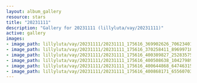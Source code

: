```yaml
---
layout: album_gallery
resource: stars
title: "20231111"
description: "Gallery for 20231111 (lillyluta/vay/20231111)"
active: gallery
images:
- image_path: lillyluta/vay/20231111/20231111_175616_369902626_706234014487412_3213635571533617904_n.jpg
- image_path: lillyluta/vay/20231111/20231111_175616_370258411_896997181989667_3545031474143580801_n.jpg
- image_path: lillyluta/vay/20231111/20231111_175616_400389827_252835754437641_1399971490983865595_n.jpg
- image_path: lillyluta/vay/20231111/20231111_175616_400508638_1042798970474595_5609231678680045830_n.jpg
- image_path: lillyluta/vay/20231111/20231111_175616_400644868_647463157546493_2916394547688738069_n.jpg
- image_path: lillyluta/vay/20231111/20231111_175616_400868171_655607033415140_58255267218171777_n.jpg
---
```

